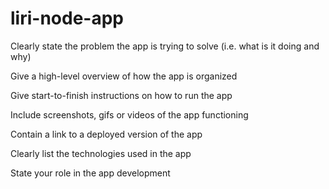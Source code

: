 # liri-node-app
Clearly state the problem the app is trying to solve (i.e. what is it doing and why) 

Give a high-level overview of how the app is organized

Give start-to-finish instructions on how to run the app

Include screenshots, gifs or videos of the app functioning

Contain a link to a deployed version of the app

Clearly list the technologies used in the app

State your role in the app development